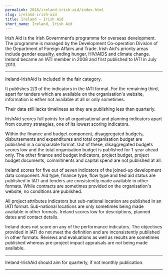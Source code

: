 ```yaml
---
permalink: 2018/ireland-irish-aid/index.html
slug: ireland-irish-aid
title: Ireland – Irish Aid
short_name: Ireland, Irish Aid
---
```


Irish Aid is the Irish Government’s programme for overseas development. The programme is managed by the Development Co-operation Division of the Department of Foreign Affairs and Trade. Irish Aid's priority areas include gender equality, ending hunger, HIV/AIDS and climate change. Ireland became an IATI member in 2008 and first published to IATI in July 2013.

---

Ireland-IrishAid is included in the fair category. 

It publishes 2/3 of the indicators in the IATI format. For the remaining third, apart for tenders which are available on the organisation's website, information is either not available at all or only sometimes.

Their data still lacks timeliness as they are publishing less than quarterly. 

IrishAid scores full points for all organisational and planning indicators apart from country strategies, one of its lowest scoring indicators.

Within the finance and budget component, disaggregated budgets, disbursements and expenditures and total organisation budget are published in a comparable format. Out of these, disaggregated budgets scores low and the total organisation budget is published for 1-year ahead only. The other finance and budget indicators, project budget, project budget documents, commitments and capital spend are not published at all. 

Ireland scores for five out of seven indicators of the joined-up development data component. Aid type, finance type, flow type and tied aid status are published in IATI and tenders are consistently made available in other formats. While contracts are sometimes provided on the organisation's website, no conditions are published. 

All project attributes indicators but sub-national location are published in an IATI format. Sub-national locations are only sometimes being made available in other formats. Ireland scores low for descriptions, planned dates and contact details. 

Ireland does not score on any of the performance indicators. The objectives provided in IATI do not meet the definition and are inconsistently published in other formats. Reviews and evaluations as well as results are sometimes published whereas pre-project impact appraisals are not being made available. 


---

Ireland-IrishAid should aim for quarterly, if not monthly publication.

---
